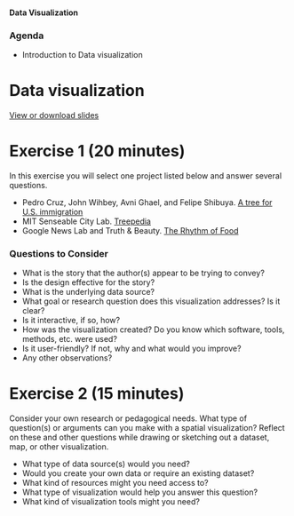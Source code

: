#### Data Visualization


### Agenda 

* Introduction to Data visualization


# Data visualization
[View or download slides](https://docs.google.com/presentation/d/1NYSMpfr50f7f69EomiUDlBcFOrogYgO5pexAr60dRsQ/edit?usp=sharing)


# Exercise 1 (20 minutes)
In this exercise you will select one project listed below and answer several questions.
- Pedro Cruz, John Wihbey, Avni Ghael, and Felipe Shibuya. [A tree for U.S. immigration](https://web.northeastern.edu/naturalizing-immigration-dataviz/)
- MIT Senseable City Lab. [Treepedia](http://senseable.mit.edu/treepedia/cities/boston) 
- Google News Lab and Truth & Beauty. [The Rhythm of Food](http://rhythm-of-food.net/)

### Questions to Consider

- What is the story that the author(s) appear to be trying to convey? 
- Is the design effective for the story?
- What is the underlying data source?
- What goal or research question does this visualization addresses? Is it clear?
- Is it interactive, if so, how?
- How was the visualization created? Do you know which software, tools, methods, etc. were used?
- Is it user-friendly? If not, why and what would you improve?
- Any other observations?



# Exercise 2 (15 minutes)

Consider your own research or pedagogical needs. What type of question(s) or arguments can you make with a spatial visualization? Reflect on these and other questions while drawing or sketching out a dataset, map, or other visualization.


- What type of data source(s) would you need?
- Would you create your own data or require an existing dataset?
- What kind of resources might you need access to?
- What type of visualization would help you answer this question?
- What kind of visualization tools might you need?



